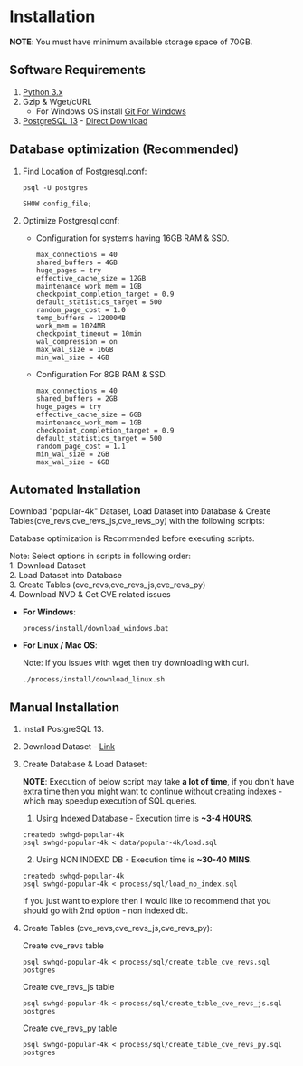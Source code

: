 # Installation

**NOTE**: You must have minimum available storage space of 70GB.
## Software Requirements

1. [Python 3.x](https://www.python.org/downloads/)
2. Gzip & Wget/cURL
    - For Windows OS install [Git For Windows](https://git-scm.com/download/win)
3. [PostgreSQL 13](https://www.postgresql.org/download/) - [Direct Download](https://www.enterprisedb.com/downloads/postgres-postgresql-downloads)


## Database optimization (Recommended)

1. Find Location of Postgresql.conf:
    ```
    psql -U postgres
    ```
    ```
    SHOW config_file;
    ```

2. Optimize Postgresql.conf:

    - Configuration for systems having 16GB RAM & SSD.
        ```
        max_connections = 40
        shared_buffers = 4GB
        huge_pages = try
        effective_cache_size = 12GB
        maintenance_work_mem = 1GB
        checkpoint_completion_target = 0.9
        default_statistics_target = 500
        random_page_cost = 1.0
        temp_buffers = 12000MB
        work_mem = 1024MB
        checkpoint_timeout = 10min
        wal_compression = on
        max_wal_size = 16GB
        min_wal_size = 4GB
        ```

    - Configuration For 8GB RAM & SSD.
        ```
        max_connections = 40
        shared_buffers = 2GB
        huge_pages = try
        effective_cache_size = 6GB
        maintenance_work_mem = 1GB
        checkpoint_completion_target = 0.9
        default_statistics_target = 500
        random_page_cost = 1.1
        min_wal_size = 2GB
        max_wal_size = 6GB
        ```

## Automated Installation

Download "popular-4k" Dataset, Load Dataset into Database & Create Tables(cve_revs,cve_revs_js,cve_revs_py) with the following scripts:

Database optimization is Recommended before executing scripts.

Note: Select options in scripts in following order:  
    1. Download Dataset  
    2. Load Dataset into Database  
    3. Create Tables (cve_revs,cve_revs_js,cve_revs_py)  
    4. Download NVD & Get CVE related issues

- **For Windows**:

    ```
    process/install/download_windows.bat
    ```

- **For Linux / Mac OS**:  

    Note: If you issues with wget then try downloading with curl.
    ```
    ./process/install/download_linux.sh
    ```

## Manual Installation

1. Install PostgreSQL 13.

2. Download Dataset - [Link](https://annex.softwareheritage.org/public/dataset/graph/latest/popular-4k/sql/)

3. Create Database & Load Dataset:

    **NOTE**: Execution of below script may take **a lot of time**, if you don't have extra time then you might want to continue without creating indexes - which may speedup execution of SQL queries.

    1. Using Indexed Database - Execution time is **~3-4 HOURS**.

    ```
    createdb swhgd-popular-4k
    psql swhgd-popular-4k < data/popular-4k/load.sql
    ```

    2. Using NON INDEXD DB - Execution time is **~30-40 MINS**.

    ```
    createdb swhgd-popular-4k
    psql swhgd-popular-4k < process/sql/load_no_index.sql
    ```

    If you just want to explore then I would like to recommend that you should go with 2nd option - non indexed db.

4. Create Tables (cve_revs,cve_revs_js,cve_revs_py):

    Create cve_revs table
    ```
    psql swhgd-popular-4k < process/sql/create_table_cve_revs.sql postgres
    ```

    Create cve_revs_js table
    ```
    psql swhgd-popular-4k < process/sql/create_table_cve_revs_js.sql postgres
    ```

    Create cve_revs_py table
    ```
    psql swhgd-popular-4k < process/sql/create_table_cve_revs_py.sql postgres
    ```
